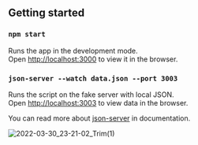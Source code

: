 ## Getting started

### `npm start`

Runs the app in the development mode.\
Open [http://localhost:3000](http://localhost:3000) to view it in the browser.

### `json-server --watch data.json --port 3003`

Runs the script on the fake server with local JSON.\
Open [http://localhost:3003](http://localhost:3003) to view data in the browser.

You can read more about [json-server](https://github.com/typicode/json-server) in documentation.

![2022-03-30_23-21-02_Trim(1)](https://user-images.githubusercontent.com/82266287/160928924-de8d34ef-c30e-4438-bc32-ae6633f1ca04.gif)
